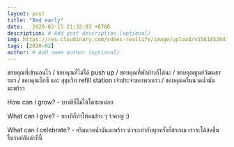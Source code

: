```yaml
---
layout: post
title: "Bed early"
date:   2020-02-15 21:32:03 +0700
description: # Add post description (optional)
img: https://res.cloudinary.com/sdees-reallife/image/upload/v1581852047/IMG_0755.jpg # Add image post (optional)
tags: [2020-02]
author: # Add name author (optional)
---
```

ขอบคุณที่เข้านอนไว / ขอบคุณที่ไม่ได้ push up / ขอบคุณที่พักบ้างก็ได้นะ / ขอบคุณศูนย์วัฒนธรรมฯ / ขอบคุณบิ๊กซี และ สุขุมวิท refill station เจ้าประจำของพวกเรา / ขอบคุณครีมนวดน้ำมันมะพร้าว

<i class="fa fa-child" style="color:plum"></i>

How can I grow? - บางทีก็ไม่ได้โตซะหน่อย

What can I give? - บางทีก็ทำให้คนข้าง ๆ รำคาญ :)

What can I celebrate? - ครีมนวดน้ำมันมะพร้าว น่าจะเท่ากับทุกครั้งที่สระผม เราจะได้สดชื่น รื่นรมย์กันล่ะทีนี้
